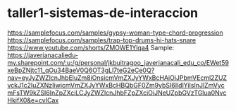 # taller1-sistemas-de-interaccion
https://samplefocus.com/samples/gypsy-woman-type-chord-progression
https://samplefocus.com/samples/trap-top-drums-hi-hats-snare
https://www.youtube.com/shorts/ZMOWE1Ylqa4
Sample: https://javerianacaliedu-my.sharepoint.com/:u:/g/personal/jkbuitragoo_javerianacali_edu_co/EWet59xeBpZNjtc11_qOu34BaeV0Q6OT3gLl7teG2eCe0Q?nav=eyJyZWZlcnJhbEluZm8iOnsicmVmZXJyYWxBcHAiOiJPbmVEcml2ZUZvckJ1c2luZXNzIiwicmVmZXJyYWxBcHBQbGF0Zm9ybSI6IldlYiIsInJlZmVycmFsTW9kZSI6InZpZXciLCJyZWZlcnJhbFZpZXciOiJNeUZpbGVzTGlua0NvcHkifX0&e=cvICax
